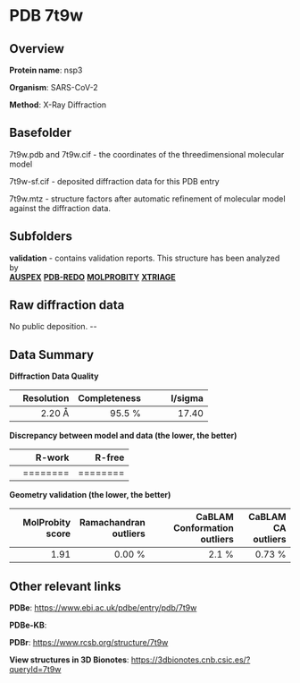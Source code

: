# PDB 7t9w

## Overview

**Protein name**: nsp3

**Organism**: SARS-CoV-2

**Method**: X-Ray Diffraction



## Basefolder

7t9w.pdb and 7t9w.cif - the coordinates of the threedimensional molecular model

7t9w-sf.cif - deposited diffraction data for this PDB entry

7t9w.mtz - structure factors after automatic refinement of molecular model against the diffraction data.

## Subfolders





**validation** - contains validation reports. This structure has been analyzed by <br>[**AUSPEX**](https://github.com/thorn-lab/coronavirus_structural_task_force/tree/master/pdb/nsp3/SARS-CoV-2/7t9w/validation/auspex) [**PDB-REDO**](https://github.com/thorn-lab/coronavirus_structural_task_force/tree/master/pdb/nsp3/SARS-CoV-2/7t9w/validation/pdb-redo) [**MOLPROBITY**](https://github.com/thorn-lab/coronavirus_structural_task_force/tree/master/pdb/nsp3/SARS-CoV-2/7t9w/validation/molprobity) [**XTRIAGE**](https://github.com/thorn-lab/coronavirus_structural_task_force/blob/master/pdb/nsp3/SARS-CoV-2/7t9w/validation/Xtriage_output.log)   



## Raw diffraction data

No public deposition. --<br> 

## Data Summary
**Diffraction Data Quality**

|   | Resolution | Completeness| I/sigma |
|---|-------------:|----------------:|--------------:|
|   |2.20 Å|95.5  %|<img width=50/>17.40|

**Discrepancy between model and data (the lower, the better)**

|   | **R-work**| **R-free**   
|---|-------------:|----------------:|           
||========|========|

**Geometry validation (the lower, the better)**

|   |**MolProbity<br>score**| **Ramachandran<br>outliers** | **CaBLAM<br>Conformation outliers** | **CaBLAM<br>CA outliers** |
|---|-------------:|----------------:|----------------:|----------------:|
||  1.91|  0.00 %|2.1 %|0.73 %|

 

 



## Other relevant links 
**PDBe**:  https://www.ebi.ac.uk/pdbe/entry/pdb/7t9w

**PDBe-KB**:  
 
**PDBr**: https://www.rcsb.org/structure/7t9w 

**View structures in 3D Bionotes**: https://3dbionotes.cnb.csic.es/?queryId=7t9w

